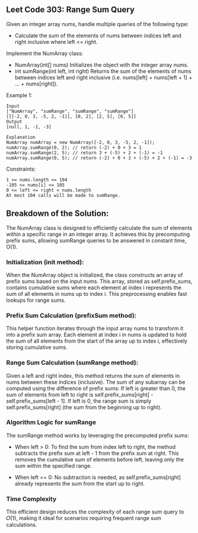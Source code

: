 ## Leet Code 303: Range Sum Query

Given an integer array nums, handle multiple queries of the following type:
-   Calculate the sum of the elements of nums between indices left and right inclusive where left <= right.

Implement the NumArray class:

-   NumArray(int[] nums) Initializes the object with the integer array nums.
-   int sumRange(int left, int right) Returns the sum of the elements of nums between indices left and right inclusive (i.e. nums[left] + nums[left + 1] + ... + nums[right]).

Example 1:

```plaintext
Input
["NumArray", "sumRange", "sumRange", "sumRange"]
[[[-2, 0, 3, -5, 2, -1]], [0, 2], [2, 5], [0, 5]]
Output
[null, 1, -1, -3]

Explanation
NumArray numArray = new NumArray([-2, 0, 3, -5, 2, -1]);
numArray.sumRange(0, 2); // return (-2) + 0 + 3 = 1
numArray.sumRange(2, 5); // return 3 + (-5) + 2 + (-1) = -1
numArray.sumRange(0, 5); // return (-2) + 0 + 3 + (-5) + 2 + (-1) = -3
```

Constraints:

```plaintext
1 <= nums.length <= 104
-105 <= nums[i] <= 105
0 <= left <= right < nums.length
At most 104 calls will be made to sumRange.
```


## Breakdown of the Solution:
The NumArray class is designed to efficiently calculate the sum of elements within a specific range in an integer array. It achieves this by precomputing prefix sums, allowing sumRange queries to be answered in constant time, O(1).

### Initialization (__init__ method):

When the NumArray object is initialized, the class constructs an array of prefix sums based on the input nums.
This array, stored as self.prefix_sums, contains cumulative sums where each element at index i represents the sum of all elements in nums up to index i.
This preprocessing enables fast lookups for range sums.

### Prefix Sum Calculation (prefixSum method):

This helper function iterates through the input array nums to transform it into a prefix sum array.
Each element at index i in nums is updated to hold the sum of all elements from the start of the array up to index i, effectively storing cumulative sums.

### Range Sum Calculation (sumRange method):

Given a left and right index, this method returns the sum of elements in nums between these indices (inclusive).
The sum of any subarray can be computed using the difference of prefix sums:
If left is greater than 0, the sum of elements from left to right is self.prefix_sums[right] - self.prefix_sums[left - 1].
If left is 0, the range sum is simply self.prefix_sums[right] (the sum from the beginning up to right).


### Algorithm Logic for sumRange
The sumRange method works by leveraging the precomputed prefix sums:

-   When left > 0: To find the sum from index left to right, the method subtracts the prefix sum at left - 1 from the prefix sum at right. This removes the cumulative sum of elements before left, leaving only the sum within the specified range.

-   When left == 0: No subtraction is needed, as self.prefix_sums[right] already represents the sum from the start up to right.

### Time Complexity

This efficient design reduces the complexity of each range sum query to 
𝑂(1), making it ideal for scenarios requiring frequent range sum calculations.